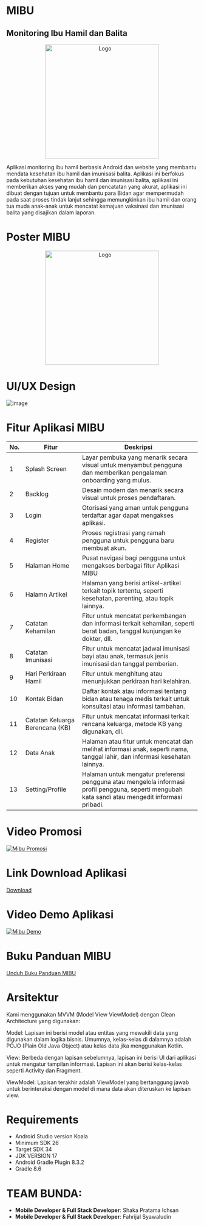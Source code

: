 # MIBU
## Monitoring Ibu Hamil dan Balita

<p align="center">
    <img src="https://github.com/Mibu2024/Proyek-Akhir/blob/master/logo.png" alt="Logo" width="300" height="300">
</p>

Aplikasi monitoring ibu hamil berbasis Android dan website yang membantu mendata kesehatan ibu hamil dan imunisasi balita. Aplikasi ini berfokus pada kebutuhan kesehatan ibu hamil dan imunisasi balita, aplikasi ini memberikan akses yang mudah dan pencatatan yang akurat, aplikasi ini dibuat dengan tujuan untuk membantu para Bidan agar mempermudah pada saat proses tindak lanjut sehingga memungkinkan ibu hamil dan orang tua muda anak-anak untuk mencatat kemajuan vaksinasi dan imunisasi balita yang disajikan dalam laporan. 

#

# Poster MIBU
<p align="center">
    <img src="https://github.com/Mibu2024/Proyek-Akhir/blob/master/MIBU%20Poster.png" alt="Logo" width="300" height="300">
</p>

#

# UI/UX Design
![image](https://github.com/Mibu2024/Proyek-Akhir/blob/master/UIUXPAMibuFigma.png)

#

# Fitur Aplikasi MIBU

| No. | Fitur                            | Deskripsi                                                                                                                                          |
|-----|----------------------------------|----------------------------------------------------------------------------------------------------------------------------------------------------|
| 1   | Splash Screen                    | Layar pembuka yang menarik secara visual untuk menyambut pengguna dan memberikan pengalaman onboarding yang mulus.                                 |
| 2   | Backlog                          | Desain modern dan menarik secara visual untuk proses pendaftaran.                                                                                  |
| 3   | Login                            | Otorisasi yang aman untuk pengguna terdaftar agar dapat mengakses aplikasi.                                                                        |
| 4   | Register                         | Proses registrasi yang ramah pengguna untuk pengguna baru membuat akun.                                                                            |
| 5   | Halaman Home                     | Pusat navigasi bagi pengguna untuk mengakses berbagai fitur Aplikasi MIBU                                                                          |
| 6   | Halamn Artikel                   | Halaman yang berisi artikel-artikel terkait topik tertentu, seperti kesehatan, parenting, atau topik lainnya.                                      |
| 7   | Catatan Kehamilan                | Fitur untuk mencatat perkembangan dan informasi terkait kehamilan, seperti berat badan, tanggal kunjungan ke dokter, dll.                          |
| 8   | Catatan Imunisasi                | Fitur untuk mencatat jadwal imunisasi bayi atau anak, termasuk jenis imunisasi dan tanggal pemberian.                                              |
| 9   | Hari Perkiraan Hamil             | Fitur untuk menghitung atau menunjukkan perkiraan hari kelahiran.                                                                                  |
| 10  | Kontak Bidan                     | Daftar kontak atau informasi tentang bidan atau tenaga medis terkait untuk konsultasi atau informasi tambahan.                                     |
| 11  | Catatan Keluarga Berencana (KB)  | Fitur untuk mencatat informasi terkait rencana keluarga, metode KB yang digunakan, dll.                                                            |
| 12  | Data Anak                        | Halaman atau fitur untuk mencatat dan melihat informasi anak, seperti nama, tanggal lahir, dan informasi kesehatan lainnya.                        |
| 13  | Setting/Profile                  | Halaman untuk mengatur preferensi pengguna atau mengelola informasi profil pengguna, seperti mengubah kata sandi atau mengedit informasi pribadi.  |

#

# Video Promosi
[![Mibu Promosi](https://img.youtube.com/vi/k43GHvVUV4c/0.jpg)](https://youtu.be/k43GHvVUV4c?autoplay=1)

#

# Link Download Aplikasi
[Download](https://l1nk.dev/AplikasiMIBU)

#

# Video Demo Aplikasi
[![Mibu Demo](https://img.youtube.com/vi/sKTDeYIA6Ik/0.jpg)](https://youtu.be/sKTDeYIA6Ik?autoplay=1)

#

# Buku Panduan MIBU
[Unduh Buku Panduan MIBU](https://github.com/Mibu2024/Proyek-Akhir/blob/master/Buku%20Panduan%20MIBU.pdf)

#

# Arsitektur
Kami menggunakan MVVM (Model View ViewModel) dengan Clean Architecture yang digunakan:

Model: Lapisan ini berisi model atau entitas yang mewakili data yang digunakan dalam logika bisnis. Umumnya, kelas-kelas di dalamnya adalah POJO (Plain Old Java Object) atau kelas data jika menggunakan Kotlin.

View: Berbeda dengan lapisan sebelumnya, lapisan ini berisi UI dari aplikasi untuk mengatur tampilan informasi. Lapisan ini akan berisi kelas-kelas seperti Activity dan Fragment.

ViewModel: Lapisan terakhir adalah ViewModel yang bertanggung jawab untuk berinteraksi dengan model di mana data akan diteruskan ke lapisan view.

#

# Requirements
- Android Studio version Koala
- Minimum SDK 26
- Target SDK 34
- JDK VERSION 17
- Android Gradle Plugin 8.3.2
- Gradle 8.6

#

# TEAM BUNDA:
- **Mobile Developer & Full Stack Developer**: Shaka Pratama Ichsan
- **Mobile Developer & Full Stack Developer**: Fahrijal Syawaludin




